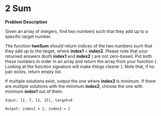 # 2 Sum
**Problem Description**  

Given an array of integers, find two numbers such that they add up to a specific target number.

The function **twoSum** should return indices of the two numbers such that they add up to the target, where **index1** < **index2**. Please note that your returned answers (both **index1** and **index2** ) are not zero-based. Put both these numbers in order in an array and return the array from your function ( Looking at the function signature will make things clearer ). Note that, if no pair exists, return empty list.

If multiple solutions exist, output the one where **index2** is minimum. If there are multiple solutions with the minimum **index2**, choose the one with minimum **index1** out of them. 
```
Input: [2, 7, 11, 15], target=9

Output: index1 = 1, index2 = 2
```
